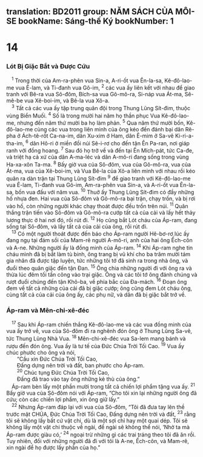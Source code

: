translation: BD2011
group: NĂM SÁCH CỦA MÔI-SE
bookName: Sáng-thế Ký 
bookNumber: 1
-------

<div class="title"><h1>14</h1><h3>Lót Bị Giặc Bắt và Ðược Cứu</h3></div>
<span class="verse sa_14_1"> <sup>1</sup> Trong thời của Am-ra-phên vua Sin-a, A-ri-ốt vua Ên-la-sa, Kê-đô-lao-me vua Ê-lam, và Ti-đanh vua Gô-im, </span>
<span class="verse sa_14_2"><sup>2</sup> các vua ấy liên kết với nhau để giao tranh với Bê-ra vua Sô-đôm, Bích-sa vua Gô-mô-ra, Si-náp vua Át-ma, Sê-mê-be vua Xê-boi-im, và Bê-la vua Xô-a.<br/></span>
<span class="verse sa_14_3"> <sup>3</sup> Tất cả các vua ấy tập trung quân đội trong Thung Lũng Sít-đim, thuộc vùng Biển Muối. </span>
<span class="verse sa_14_4"><sup>4</sup> Số là trong mười hai năm họ thần phục Vua Kê-đô-lao-me, nhưng đến năm thứ mười ba họ làm phản. </span>
<span class="verse sa_14_5"><sup>5</sup> Qua năm thứ mười bốn, Kê-đô-lao-me cùng các vua trong liên minh của ông kéo đến đánh bại dân Rê-pha ở Ách-tê-rốt Ca-na-im, dân Xu-xim ở Ham, dân Ê-mim ở Sa-vê Ki-ri-a-tha-im, </span>
<span class="verse sa_14_6"><sup>6</sup> dân Hô-ri ở miền đồi núi Sê-i-rơ cho đến tận Ên Pa-ran, nơi giáp ranh với đồng hoang. </span>
<span class="verse sa_14_7"><sup>7</sup> Sau đó họ trở về và đến tại Ên Mích-pát, tức Ca-đe, và triệt hạ cả xứ của dân A-ma-léc và dân A-mô-ri đang sống trong vùng Ha-xa-xôn Ta-ma. </span>
<span class="verse sa_14_8"><sup>8</sup> Bấy giờ vua của Sô-đôm, vua của Gô-mô-ra, vua của Át-ma, vua của Xê-boi-im, và Vua Bê-la của Xô-a liên minh với nhau rồi kéo quân ra dàn trận tại Thung Lũng Sít-đim </span>
<span class="verse sa_14_9"><sup>9</sup> để giao tranh với Kê-đô-lao-me vua Ê-lam, Ti-đanh vua Gô-im, Am-ra-phên vua Sin-a, và A-ri-ốt vua Ên-la-sa, bốn vua đấu với năm vua. </span>
<span class="verse sa_14_10"><sup>10</sup> Thuở ấy Thung Lũng Sít-đim có đầy những hố nhựa đen. Hai vua của Sô-đôm và Gô-mô-ra bại trận, chạy trốn, và bị rơi vào hố, còn những người khác chạy thoát được đều trốn trên núi. </span>
<span class="verse sa_14_11"><sup>11</sup> Quân thắng trận tiến vào Sô-đôm và Gô-mô-ra cướp tất cả của cải và lấy hết thảy lương thực ở hai nơi đó, rồi rút đi. </span>
<span class="verse sa_14_12"><sup>12</sup> Họ cũng bắt Lót cháu của Áp-ram, đang sống tại Sô-đôm, và lấy tất cả của cải của ông, rồi rút đi.<br/></span>
<span class="verse sa_14_13"> <sup>13</sup> Có một người thoát được đến báo cho Áp-ram người Hê-bơ-rơ lúc ấy đang ngụ tại đám sồi của Mam-rê người A-mô-ri, anh của hai ông Ếch-côn và A-ne. Những người ấy là đồng minh của Áp-ram. </span>
<span class="verse sa_14_14"><sup>14</sup> Khi Áp-ram nghe tin cháu mình đã bị bắt làm tù binh, ông trang bị vũ khí cho ba trăm mười tám gia nhân đã được tập luyện, tức những tôi tớ đã sinh ra trong nhà ông, và đuổi theo quân giặc đến tận Ðan. </span>
<span class="verse sa_14_15"><sup>15</sup> Ông chia những người đi với ông ra và thừa lúc đêm tối tấn công vào trại giặc. Ông và các tôi tớ ông đánh chúng và rượt đuổi chúng đến tận Khô-ba, về phía bắc của Ða-mách. </span>
<span class="verse sa_14_16"><sup>16</sup> Ðoạn ông đem về tất cả những của cải đã bị giặc cướp; ông cũng đem Lót cháu ông, cùng tất cả của cải của ông ấy, các phụ nữ, và dân đã bị giặc bắt trở về.<br/></span>
<div class="title"><h3>Áp-ram và Mên-chi-xê-đéc</h3></div>
<span class="verse sa_14_17"> <sup>17</sup> Sau khi Áp-ram chiến thắng Kê-đô-lao-me và các vua đồng minh của vua ấy trở về, vua của Sô-đôm đi ra nghênh đón ông ở Thung Lũng Sa-vê, tức Thung Lũng Nhà Vua. </span>
<span class="verse sa_14_18"><sup>18</sup> Mên-chi-xê-đéc vua Sa-lem mang bánh và rượu đến đón ông. Vua ấy là tư tế của Ðức Chúa Trời Tối Cao. </span>
<span class="verse sa_14_19"><sup>19</sup> Vua ấy chúc phước cho ông và nói,<br/>  “Cầu xin Ðức Chúa Trời Tối Cao,<br/>  Ðấng dựng nên trời và đất, ban phước cho Áp-ram.<br/></span>
<span class="verse sa_14_20">  <sup>20</sup> Chúc tụng Ðức Chúa Trời Tối Cao,<br/>  Ðấng đã trao vào tay ông những kẻ thù của ông.”<br/> Áp-ram bèn lấy một phần mười trong tất cả chiến lợi phẩm tặng vua ấy. </span>
<span class="verse sa_14_21"><sup>21</sup> Bấy giờ vua của Sô-đôm nói với Áp-ram, “Cho tôi xin lại những người ông đã cứu; còn các chiến lợi phẩm, xin ông giữ lấy.”<br/></span>
<span class="verse sa_14_22"> <sup>22</sup> Nhưng Áp-ram đáp lại với vua của Sô-đôm, “Tôi đã đưa tay lên thề trước mặt CHÚA, Ðức Chúa Trời Tối Cao, Ðấng dựng nên trời và đất, </span>
<span class="verse sa_14_23"><sup>23</sup> rằng tôi sẽ không lấy bất cứ vật chi, dù là một sợi chỉ hay một quai dép. Tôi sẽ không lấy một vật chi thuộc về ngài, để ngài sẽ không thể nói, ‘Nhờ ta mà Áp-ram được giàu có,’ </span>
<span class="verse sa_14_24"><sup>24</sup> ngoại trừ những gì các trai tráng theo tôi đã ăn rồi. Tuy nhiên, đối với những người đã đi với tôi là A-ne, Ếch-côn, và Mam-rê, xin ngài để họ được lấy phần của họ.”<br/></span>
